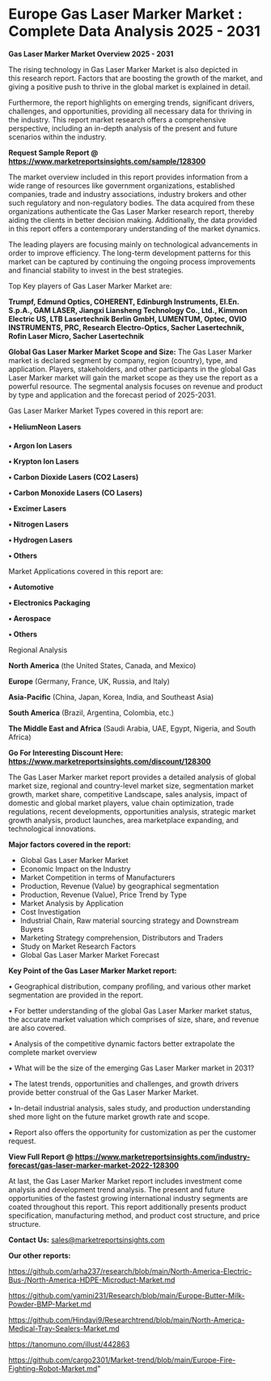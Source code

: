 # Europe Gas Laser Marker Market : Complete Data Analysis 2025 - 2031

<Strong> Gas Laser Marker Market Overview 2025 - 2031</strong>

The rising technology in Gas Laser Marker Market is also depicted in this research report. Factors that are boosting the growth of the market, and giving a positive push to thrive in the global market is explained in detail.

Furthermore, the report highlights on emerging trends, significant drivers, challenges, and opportunities, providing all necessary data for thriving in the industry. This report market research offers a comprehensive perspective, including an in-depth analysis of the present and future scenarios within the industry.

<strong>Request Sample Report @ <a href=https://www.marketreportsinsights.com/sample/128300>https://www.marketreportsinsights.com/sample/128300</a></strong>

The market overview included in this report provides information from a wide range of resources like government organizations, established companies, trade and industry associations, industry brokers and other such regulatory and non-regulatory bodies. The data acquired from these organizations authenticate the Gas Laser Marker research report, thereby aiding the clients in better decision making. Additionally, the data provided in this report offers a contemporary understanding of the market dynamics.

The leading players are focusing mainly on technological advancements in order to improve efficiency. The long-term development patterns for this market can be captured by continuing the ongoing process improvements and financial stability to invest in the best strategies.

Top Key players of Gas Laser Marker Market are:

<strong>Trumpf, Edmund Optics, COHERENT, Edinburgh Instruments, El.En. S.p.A., GAM LASER, Jiangxi Liansheng Technology Co., Ltd., Kimmon Electric US, LTB Lasertechnik Berlin GmbH, LUMENTUM, Optec, OVIO INSTRUMENTS, PRC, Research Electro-Optics, Sacher Lasertechnik, Rofin Laser Micro, Sacher Lasertechnik</strong>

<strong><b>Global Gas Laser Marker Market Scope and Size:</b></strong>
The Gas Laser Marker market is declared segment by company, region (country), type, and application. Players, stakeholders, and other participants in the global Gas Laser Marker market will gain the market scope as they use the report as a powerful resource. The segmental analysis focuses on revenue and product by type and application and the forecast period of 2025-2031.

Gas Laser Marker Market Types covered in this report are:

<strong>• HeliumNeon Lasers

• Argon Ion Lasers

• Krypton Ion Lasers

• Carbon Dioxide Lasers (CO2 Lasers)

• Carbon Monoxide Lasers (CO Lasers)

• Excimer Lasers

• Nitrogen Lasers

• Hydrogen Lasers

• Others</strong>

Market Applications covered in this report are:

<strong>• Automotive

• Electronics Packaging

• Aerospace

• Others</strong> 

Regional Analysis

<strong>North America</strong> (the United States, Canada, and Mexico)

<strong>Europe</strong> (Germany, France, UK, Russia, and Italy)

<strong>Asia-Pacific</strong> (China, Japan, Korea, India, and Southeast Asia)

<strong>South America</strong> (Brazil, Argentina, Colombia, etc.)

<strong>The Middle East and Africa</strong> (Saudi Arabia, UAE, Egypt, Nigeria, and South Africa)

<strong>Go For Interesting Discount Here: <a href=https://www.marketreportsinsights.com/discount/128300>https://www.marketreportsinsights.com/discount/128300</a></strong>

The Gas Laser Marker market report provides a detailed analysis of global market size, regional and country-level market size, segmentation market growth, market share, competitive Landscape, sales analysis, impact of domestic and global market players, value chain optimization, trade regulations, recent developments, opportunities analysis, strategic market growth analysis, product launches, area marketplace expanding, and technological innovations.

<strong><b>Major factors covered in the report:</b></strong>
<ul>
  <li>Global Gas Laser Marker Market </li>
  <li>Economic Impact on the Industry</li>
  <li>Market Competition in terms of Manufacturers</li>
  <li>Production, Revenue (Value) by geographical segmentation</li>
  <li>Production, Revenue (Value), Price Trend by Type</li>
  <li>Market Analysis by Application</li>
  <li>Cost Investigation</li>
  <li>Industrial Chain, Raw material sourcing strategy and Downstream Buyers</li>
  <li>Marketing Strategy comprehension, Distributors and Traders</li>
  <li>Study on Market Research Factors</li>
  <li>Global Gas Laser Marker Market Forecast</li>
</ul>

<strong><b>Key Point of the Gas Laser Marker Market report:</b></strong>

• Geographical distribution, company profiling, and various other market segmentation are provided in the report.

• For better understanding of the global Gas Laser Marker market status, the accurate market valuation which comprises of size, share, and revenue are also covered.

• Analysis of the competitive dynamic factors better extrapolate the complete market overview

• What will be the size of the emerging Gas Laser Marker market in 2031?

• The latest trends, opportunities and challenges, and growth drivers provide better construal of the Gas Laser Marker Market.

• In-detail industrial analysis, sales study, and production understanding shed more light on the future market growth rate and scope.

• Report also offers the opportunity for customization as per the customer request.

<strong><b>View Full Report @ <a href=https://www.marketreportsinsights.com/industry-forecast/gas-laser-marker-market-2022-128300>https://www.marketreportsinsights.com/industry-forecast/gas-laser-marker-market-2022-128300</a></b></strong>


At last, the Gas Laser Marker Market report includes investment come analysis and development trend analysis. The present and future opportunities of the fastest growing international industry segments are coated throughout this report. This report additionally presents product specification, manufacturing method, and product cost structure, and price structure.

<strong>Contact Us:</strong>
sales@marketreportsinsights.com

<strong>Our other reports:</strong>

<a href=https://github.com/arha237/research/blob/main/North-America-Electric-Bus-/North-America-HDPE-Microduct-Market.md>https://github.com/arha237/research/blob/main/North-America-Electric-Bus-/North-America-HDPE-Microduct-Market.md</a>

<a href=https://github.com/yamini231/Research/blob/main/Europe-Butter-Milk-Powder-BMP-Market.md>https://github.com/yamini231/Research/blob/main/Europe-Butter-Milk-Powder-BMP-Market.md</a>

<a href=https://github.com/Hindavi9/Researchtrend/blob/main/North-America-Medical-Tray-Sealers-Market.md>https://github.com/Hindavi9/Researchtrend/blob/main/North-America-Medical-Tray-Sealers-Market.md</a>

<a href=https://tanomuno.com/illust/442863>https://tanomuno.com/illust/442863</a>

<a href=https://github.com/cargo2301/Market-trend/blob/main/Europe-Fire-Fighting-Robot-Market.md>https://github.com/cargo2301/Market-trend/blob/main/Europe-Fire-Fighting-Robot-Market.md</a>"
